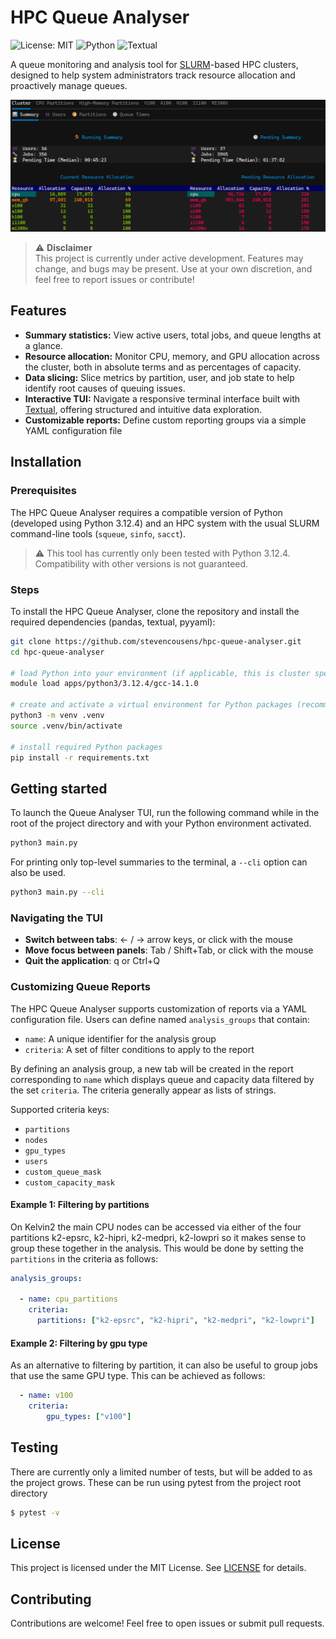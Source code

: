 # HPC Queue Analyser

![License: MIT](https://img.shields.io/badge/license-MIT-blue.svg)
![Python](https://img.shields.io/badge/python-3.12-blue)
![Textual](https://img.shields.io/badge/UI-Textual-8A2BE2)


A queue monitoring and analysis tool for [SLURM](https://slurm.schedmd.com/overview.html)-based HPC clusters, designed to help system administrators track resource allocation and proactively manage queues. 

![Screenshot of HPC Queue Analyser TUI](assets/hpc-queue-analyser-screenshot.png)

> ⚠️ **Disclaimer**  
This project is currently under active development. Features may change, and bugs may be present. Use at your own discretion, and feel free to report issues or contribute!

## Features

- **Summary statistics:**
    View active users, total jobs, and queue lengths at a glance.
- **Resource allocation:**
    Monitor CPU, memory, and GPU allocation across the cluster, both in absolute terms and as percentages of capacity. 
- **Data slicing:**
    Slice metrics by partition, user, and job state to help identify root causes of queuing issues.
- **Interactive TUI:**
    Navigate a responsive terminal interface built with [Textual](https://github.com/Textualize/textual), offering structured and intuitive data exploration.
- **Customizable reports:**
    Define custom reporting groups via a simple YAML configuration file


## Installation

### Prerequisites

The HPC Queue Analyser requires a compatible version of Python (developed using Python 3.12.4) and an HPC system with the usual SLURM command-line tools (`squeue`, `sinfo`, `sacct`).

> ⚠️ This tool has currently only been tested with Python 3.12.4. Compatibility with other versions is not guaranteed.

### Steps


To install the HPC Queue Analyser, clone the repository and install the required dependencies (pandas, textual, pyyaml):

```bash
git clone https://github.com/stevencousens/hpc-queue-analyser.git
cd hpc-queue-analyser

# load Python into your environment (if applicable, this is cluster specific)
module load apps/python3/3.12.4/gcc-14.1.0

# create and activate a virtual environment for Python packages (recommended)
python3 -m venv .venv 
source .venv/bin/activate

# install required Python packages
pip install -r requirements.txt
```

## Getting started

To launch the Queue Analyser TUI, run the following command while in the root of the project directory and with your Python environment activated.

```bash
python3 main.py
```

For printing only top-level summaries to the terminal, a `--cli` option can also be used.

```bash
python3 main.py --cli
```

### Navigating the TUI

- **Switch between tabs**: ← / → arrow keys, or click with the mouse  
- **Move focus between panels**: Tab / Shift+Tab, or click with the mouse  
- **Quit the application**: q or Ctrl+Q

### Customizing Queue Reports

The HPC Queue Analyser supports customization of reports via a YAML configuration file. Users can define named `analysis_groups` that contain:

- `name`: A unique identifier for the analysis group
- `criteria`: A set of filter conditions to apply to the report

By defining an analysis group, a new tab will be created in the report corresponding to `name` which displays queue and capacity data filtered by the set `criteria`. The criteria generally appear as lists of strings. 

Supported criteria keys:

- `partitions`
- `nodes`
- `gpu_types`
- `users`
- `custom_queue_mask`
- `custom_capacity_mask`


#### Example 1: Filtering by partitions

On Kelvin2 the main CPU nodes can be accessed via either of the four partitions k2-epsrc, k2-hipri, k2-medpri, k2-lowpri so it makes sense to group these together in the analysis. This would be done by setting the `partitions` in the criteria as follows:

```yaml
analysis_groups:

  - name: cpu_partitions
    criteria:
      partitions: ["k2-epsrc", "k2-hipri", "k2-medpri", "k2-lowpri"]
```

#### Example 2: Filtering by gpu type

As an alternative to filtering by partition, it can also be useful to group jobs that use the same GPU type. This can be achieved as follows:

```yaml
  - name: v100
    criteria:
        gpu_types: ["v100"]
```


## Testing

There are currently only a limited number of tests, but will be added to as the project grows. These can be run using pytest from the project root directory

```bash
$ pytest -v
```


## License

This project is licensed under the MIT License. See [LICENSE](./LICENSE) for details.

## Contributing

Contributions are welcome! Feel free to open issues or submit pull requests.
